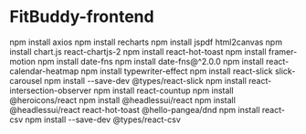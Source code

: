 # FitBuddy-frontend

npm install axios
npm install recharts
npm install jspdf html2canvas
npm install chart.js react-chartjs-2
npm install react-hot-toast
npm install framer-motion
npm install date-fns
npm install date-fns@^2.0.0
npm install react-calendar-heatmap
npm install typewriter-effect
npm install react-slick slick-carousel
npm install --save-dev @types/react-slick
npm install react-intersection-observer
npm install react-countup
npm install @heroicons/react
npm install @headlessui/react
npm install @headlessui/react react-hot-toast @hello-pangea/dnd
npm install react-csv
npm install --save-dev @types/react-csv